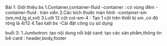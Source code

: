 Bài 1: Giới thiệu bs
1.Container,container-fluid
-container : có vùng đêm
-container-fluid : tràn viền
2.Các kích thước màn hình
-container-sm 
(sm,md,lg,xl,xxl)
3.Lưới 12 cột
col-sm-4 : Tạo 1 cột trên thiết bị sm ,có độ rộng là 4/12
4.Tạo lưới bs
-Cài đặt công cụ sử dụng


buổi 3: 
1.Jumbotron: tạo nội dung nổi bật
card: tạo các sản phẩm,thông tin
b4-card : header,body,footer